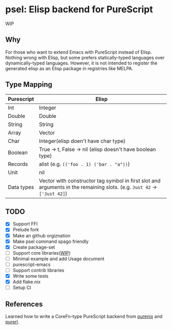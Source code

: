 # psel: Elisp backend for PureScript

WIP

## Why

For those who want to extend Emacs with PureScript instead of Elisp.
Nothing wrong with Elisp, but some prefers statically-typed languages over dynamically-typed languages.
However, it is not intended to register the generated elisp as an Elisp package in registries like MELPA.

## Type Mapping

Purescript | Elisp
-----------|------
Int | Integer
Double | Double
String | String
Array | Vector
Char | Integer(elisp doen't have char type)
Boolean | True -> t, False -> nil (elisp doesn't have boolean type)
Records | alist (e.g. `(('foo . 1) ('bar . "a"))`)
Unit | nil
Data types | Vector with constructor tag symbol in first slot and arguments in the remaining slots. (e.g. `Just 42` -> `['Just 42]`)

## TODO

* [x] Support FFI
* [x] Prelude fork
* [x] Make an github orgiznation
* [x] Make psel command spago friendly
* [x] Create package-set
* [ ] Support core libraries([WIP](https://github.com/psel-org/package-sets))
* [ ] Minimal example and add Usage document
* [ ] purescript-emacs
* [ ] Support contrib libraries
* [x] Write some tests
* [x] Add flake.nix
* [ ] Setup CI

## References

Learned how to write a CoreFn-type PureScript backend from [purenix](https://github.com/purenix-org/purenix) and [purerl](https://github.com/purerl/purerl).
